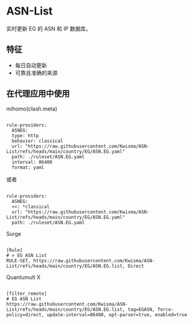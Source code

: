 
# ASN-List
    
实时更新 EG 的 ASN 和 IP 数据库。
    
## 特征
    
- 每日自动更新
- 可靠且准确的来源
    
## 在代理应用中使用
    
mihomo(clash.meta)
   
<pre><code class="language-javascript">
rule-providers:
  ASNEG:
  type: http
  behavior: classical
  url: "https://raw.githubusercontent.com/Kwisma/ASN-List/refs/heads/main/country/EG/ASN.EG.yaml"
  path: ./ruleset/ASN.EG.yaml
  interval: 86400
  format: yaml
</code></pre>

或者

<pre><code class="language-javascript">
rule-providers:
  ASNEG:
  <<: *classical
  url: "https://raw.githubusercontent.com/Kwisma/ASN-List/refs/heads/main/country/EG/ASN.EG.yaml"
  path: ./ruleset/ASN.EG.yaml
</code></pre>
    
Surge
    
<pre><code class="language-javascript">
[Rule]
# > EG ASN List
RULE-SET, https://raw.githubusercontent.com/Kwisma/ASN-List/refs/heads/main/country/EG/ASN.EG.list, Direct
</code></pre>
    
Quantumult X
    
<pre><code class="language-javascript">
[filter_remote]
# EG ASN List
https://raw.githubusercontent.com/Kwisma/ASN-List/refs/heads/main/country/EG/ASN.EG.list, tag=EGASN, force-policy=direct, update-interval=86400, opt-parser=true, enabled=true
</code></pre>

